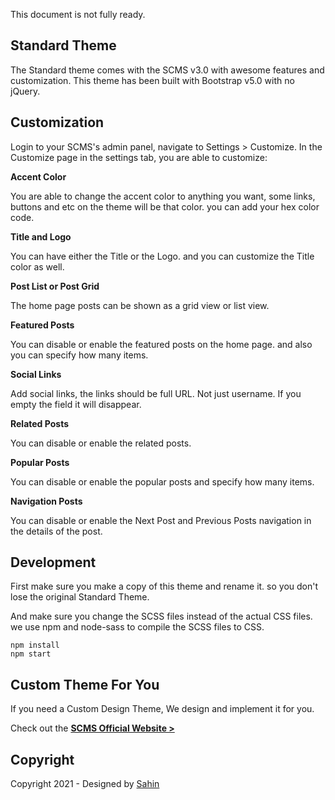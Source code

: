 This document is not fully ready.

## Standard Theme
The Standard theme comes with the SCMS v3.0 with awesome features and customization. This theme has been built with Bootstrap v5.0 with no jQuery.

## Customization

Login to your SCMS's admin panel, navigate to Settings > Customize. In the Customize page in the settings tab, you are able to customize:

**Accent Color**

You are able to change the accent color to anything you want, some links, buttons and etc on the theme will be that color. you can add your hex color code.

**Title and Logo**

You can have either the Title or the Logo. and you can customize the Title color as well.

**Post List or Post Grid**

The home page posts can be shown as a grid view or list view.

**Featured Posts**

You can disable or enable the featured posts on the home page. and also you can specify how many items.

**Social Links**

Add social links, the links should be full URL. Not just username. If you empty the field it will disappear.

**Related Posts**

You can disable or enable the related posts.

**Popular Posts**

You can disable or enable the popular posts and specify how many items.

**Navigation Posts**

You can disable or enable the Next Post and Previous Posts navigation in the details of the post.

## Development
First make sure you make a copy of this theme and rename it. so you don't lose the original Standard Theme.

And make sure you change the SCSS files instead of the actual CSS files. we use npm and node-sass to compile the SCSS files to CSS.

```
npm install
npm start
```

## Custom Theme For You
If you need a Custom Design Theme, We design and implement it for you.

Check out the **[SCMS  Official Website >](https://sahinhurcan.com.tr/)**


## Copyright
Copyright 2021 - Designed by [Sahin](https://sahinhurcan.com.tr)
